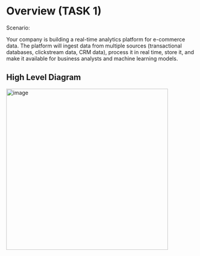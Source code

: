 # Overview (TASK 1)

Scenario:

Your company is building a real-time analytics platform for e-commerce data. The platform will ingest data from multiple sources (transactional databases, clickstream data, CRM data), process it in real time, store it, and make it available for business analysts and machine learning models.

## High Level Diagram

<img width="429" alt="image" src="https://github.com/user-attachments/assets/bae80f1c-c4ec-4d25-9383-a8468cd09384">
